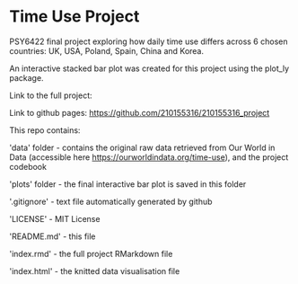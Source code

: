 # Time Use Project
PSY6422 final project exploring how daily time use differs across 6 chosen countries: UK, USA, Poland, Spain, China and Korea.  

An interactive stacked bar plot was created for this project using the plot_ly package. 

Link to the full project:  

Link to github pages: https://github.com/210155316/210155316_project

This repo contains:

'data' folder - contains the original raw data retrieved from Our World in Data (accessible here https://ourworldindata.org/time-use), and the project codebook

'plots' folder - the final interactive bar plot is saved in this folder 

'.gitignore' -  text file automatically generated by github


'LICENSE' - MIT License 

'README.md' - this file

'index.rmd' - the full project RMarkdown file

'index.html' -  the knitted data visualisation file